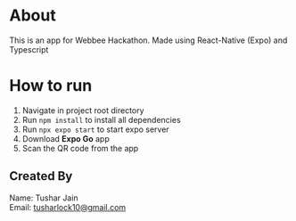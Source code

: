 # About
This is an app for Webbee Hackathon. Made using React-Native (Expo) and Typescript

# How to run
1. Navigate in project root directory
2. Run `npm install` to install all dependencies
3. Run `npx expo start` to start expo server
4. Download **Expo Go** app
5. Scan the QR code from the app

## Created By
Name: Tushar Jain</br>
Email: tusharlock10@gmail.com